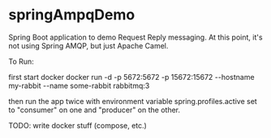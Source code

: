 # springAmpqDemo
Spring Boot application to demo Request Reply messaging. At this point, it's not using Spring AMQP, but just Apache Camel.

To Run:

first start docker
docker run -d -p 5672:5672 -p 15672:15672 --hostname my-rabbit --name some-rabbit rabbitmq:3

then run the app twice with environment variable spring.profiles.active set to "consumer" on one and "producer" on the other.

TODO: write docker stuff (compose, etc.)

